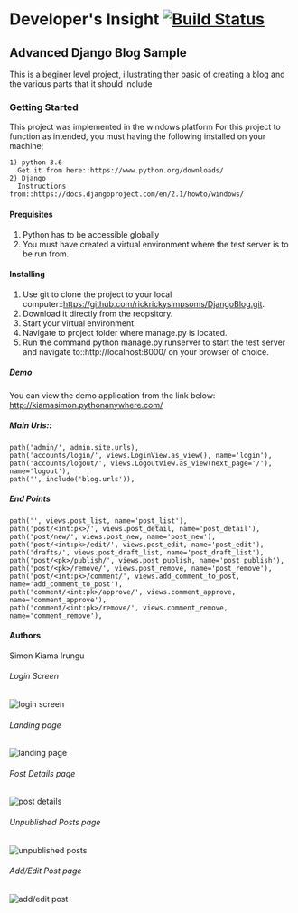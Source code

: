 # Developer's Insight [![Build Status](https://travis-ci.com/kiamasimon/DevelopersInsight.svg?branch=master)](https://travis-ci.com/kiamasimon/DevelopersInsight)

## Advanced Django Blog Sample 
This is a beginer level project, illustrating ther basic of creating a blog and the various parts that it should include

### Getting Started
This project was implemented in the windows platform
For this project to function as intended, you must having the following installed on your machine;

    1) python 3.6
      Get it from here::https://www.python.org/downloads/
    2) Django 
      Instructions from::https://docs.djangoproject.com/en/2.1/howto/windows/
    
#### Prequisites
  1) Python has to be accessible globally 
  2) You must have created a virtual environment where the test server is to be run from.
  
#### Installing
1) Use git to clone the project to your local computer::https://github.com/rickrickysimpsoms/DjangoBlog.git.
2) Download it directly from the reopsitory.
3) Start your virtual environment.
4) Navigate to project folder where manage.py is located.
5) Run the command python manage.py runserver to start the test server and navigate to::http://localhost:8000/
    on your browser of choice.
##### Demo
   You can view the demo application from the link below:
        http://kiamasimon.pythonanywhere.com/

##### Main Urls::
    path('admin/', admin.site.urls),
    path('accounts/login/', views.LoginView.as_view(), name='login'),
    path('accounts/logout/', views.LogoutView.as_view(next_page='/'), name='logout'),
    path('', include('blog.urls')),
 ##### End Points
    path('', views.post_list, name='post_list'),
    path('post/<int:pk>/', views.post_detail, name='post_detail'),
    path('post/new/', views.post_new, name='post_new'),
    path('post/<int:pk>/edit/', views.post_edit, name='post_edit'),
    path('drafts/', views.post_draft_list, name='post_draft_list'),
    path('post/<pk>/publish/', views.post_publish, name='post_publish'),
    path('post/<pk>/remove/', views.post_remove, name='post_remove'),
    path('post/<int:pk>/comment/', views.add_comment_to_post, name='add_comment_to_post'),
    path('comment/<int:pk>/approve/', views.comment_approve, name='comment_approve'),
    path('comment/<int:pk>/remove/', views.comment_remove, name='comment_remove'),
    
#### Authors
Simon Kiama Irungu

###### Login Screen
![login screen](https://github.com/rickrickysimpsoms/DevelopersInsight/blob/master/static/images/%7B4301024D-68C5-4D57-9AD3-C04394625DEC%7D.png.jpg)

###### Landing page
![landing page](https://github.com/rickrickysimpsoms/DevelopersInsight/blob/master/static/images/%7BE8EA5359-551E-4EF2-87B9-B41C4BAF394D%7D.png.jpg)

###### Post Details page
![post details](https://github.com/rickrickysimpsoms/DevelopersInsight/blob/master/static/images/%7B6981C9CF-0957-47A0-8EE6-D2505C2040E8%7D.png.jpg)

###### Unpublished Posts page
![unpublished posts](https://github.com/rickrickysimpsoms/DevelopersInsight/blob/master/static/images/%7B7DFF65DB-FFF7-4358-9F7C-71B9A5C14B3B%7D.png.jpg)

###### Add/Edit Post page
![add/edit post](https://github.com/rickrickysimpsoms/DevelopersInsight/blob/master/static/images/%7BB8439F92-0D06-4D72-85A0-E2044FD976D8%7D.png.jpg)
